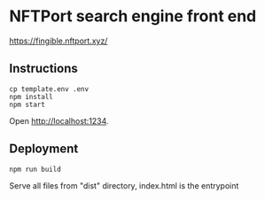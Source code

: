 # NFTPort search engine front end 
https://fingible.nftport.xyz/


## Instructions
```
cp template.env .env
npm install
npm start
```
Open [http://localhost:1234](http://localhost:1234).

## Deployment
```
npm run build
```
Serve all files from "dist" directory, index.html is the entrypoint

